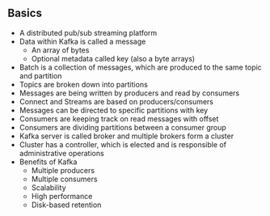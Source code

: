 ## Basics

- A distributed pub/sub streaming platform
- Data within Kafka is called a message
    - An array of bytes
    - Optional metadata called key (also a byte arrays)
- Batch is a collection of messages, which are produced to the same topic and partition
- Topics are broken down into partitions
- Messages are being written by producers and read by consumers
- Connect and Streams are based on producers/consumers
- Messages can be directed to specific partitions with key
- Consumers are keeping track on read messages with offset
- Consumers are dividing partitions between a consumer group
- Kafka server is called broker and multiple brokers form a cluster
- Cluster has a controller, which is elected and is responsible of administrative operations
- Benefits of Kafka
    - Multiple producers
    - Multiple consumers
    - Scalability
    - High performance
    - Disk-based retention